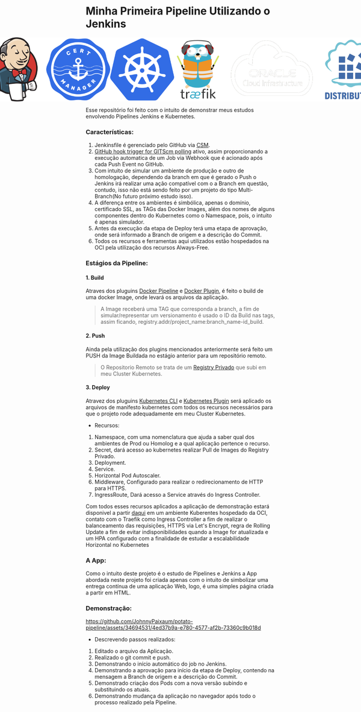 # Minha Primeira Pipeline Utilizando o Jenkins

<div style="display: flex; justify-content: center;">
<img src="/assets/jenkins_logo_icon.png" alt="Jenkins" width="170px" height="170px">
<img src="/assets/cert-manager-logo-icon.png" alt="Cert Manager" width="170px" height="170px">
<img src="/assets/kubernetes_logo_icon.png" alt="Kubernetes" width="170px" height="170px">
<img src="/assets/traefik_logo_icon.png" alt="Traefik" width="170px" height="170px">
<img src="/assets/oci_logo_ico.png" alt="OCI" width="270px" height="170px">
<img src="/assets/dockerregistry_logo-ico.png" alt="Docker Registry" width="270px" height="170px">
</div>

Esse repositório foi feito com o intuito de demonstrar meus estudos envolvendo Pipelines Jenkins e Kubernetes.

### Características:

1. Jenkinsfile é gerenciado pelo GitHub via [CSM](https://plugins.jenkins.io/github/).
2. [GitHub hook trigger for GITScm polling](https://plugins.jenkins.io/github/) ativo, assim proporcionando a execução automatica de um Job via Webhook que é acionado após cada Push Event no GitHub.
3. Com intuito de simular um ambiente de produção e outro de homologação, dependendo da branch em que é gerado o Push o Jenkins irá realizar uma ação compatível com o a Branch em questão, contudo, isso não está sendo feito por um projeto do tipo Multi-Branch(No futuro próximo estudo isso).
4. A diferença entre os ambientes é simbólica, apenas o domínio, certificado SSL, as TAGs das Docker Images, além dos nomes de alguns componentes dentro do Kubernetes como o Namespace, pois, o intuito é apenas simulador.
5. Antes da execução da etapa de Deploy terá uma etapa de aprovação,  onde será informado a Branch de origem e a descrição do Commit. 
6. Todos os recursos e ferramentas aqui utilizados estão hospedados na OCI pela utilização dos recursos Always-Free.

### Estágios da Pipeline:

#### 1. Build

Atraves dos pluguins [Docker Pipeline](https://plugins.jenkins.io/docker-workflow/) e [Docker Plugin](https://plugins.jenkins.io/docker-plugin/), é feito o build de uma docker Image, onde levará os arquivos da aplicação.

> A Image receberá uma TAG que corresponda a branch, a fim de simular/representar um versionamento é usado o ID da Build nas tags, assim ficando, registry.addr/project_name:branch_name-id_build.

#### 2. Push

Ainda pela utilização dos plugins mencionados anteriormente será feito um PUSH da Image Buildada no estágio anterior para um repositório remoto.

> O Repositorio Remoto se trata de um [Registry Privado](https://hub.docker.com/_/registry) que subi em meu Cluster Kubernetes.

#### 3. Deploy

Atravez dos pluguins [Kubernetes CLI]([https://plugins.jenkins.io/kubernetes-cli/) e [Kubernetes Plugin](https://plugins.jenkins.io/kubernetes/) será aplicado os arquivos de manifesto kubernetes com todos os recursos necessários para que o projeto rode adequadamente em meu Cluster Kubernetes.

- Recursos:

1. Namespace, com uma nomenclatura que ajuda a saber qual dos ambientes de Prod ou Homolog e a qual aplicação pertence o recurso.
2. Secret, dará acesso ao kubernetes realizar Pull de Images do Registry Privado.
3. Deployment.
4. Service.
5. Horizontal Pod Autoscaler.
6. Middleware, Configurado para realizar o redirecionamento de HTTP para HTTPS.
7. IngressRoute, Dará acesso a Service através do Ingress Controller.

Com todos esses recursos aplicados a aplicação de demonstração estará disponivel a partir [daqui](https://madlabs.com.br/potato) em um ambiente Kuberentes hospedado da OCI, contato com o Traefik como Ingress Controller a fim de realizar o balanceamento das requisições, HTTPS via Let's Encrypt, regra de Rolling Update a fim de evitar indisponibilidades quando a Image for atualizada e um HPA configurado com a finalidade de estudar a escalabilidade Horizontal no Kubernetes


### A App:

Como o intuito deste projeto é o estudo de Pipelines e Jenkins a App abordada neste projeto foi criada apenas com o intuito de simbolizar uma entrega contínua de uma aplicação Web, logo, é uma simples página criada a partir em HTML.

### Demonstração:

https://github.com/JohnnyPaixaum/potato-pipeline/assets/34694531/4ed37b9a-e780-4577-af2b-73360c9b018d

- Descrevendo passos realizados:

1. Editado o arquivo da Aplicação.
2. Realizado o git commit e push.
3. Demonstrando o início automático do job no Jenkins.
4. Demonstrando a aprovação para início da etapa de Deploy, contendo na mensagem a Branch de origem e a descrição do Commit.
5. Demonstrado criação dos Pods com a nova versão subindo e substituindo os atuais.
6. Demonstrando mudança da aplicação no navegador após todo o processo realizado pela Pipeline.

